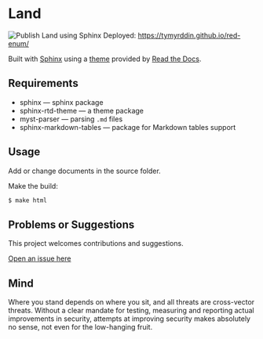# Land

![Publish Land using Sphinx](https://github.com/tymyrddin/red-enum/workflows/Publish%20Land%20using%20Sphinx/badge.svg?branch=main)
 Deployed: https://tymyrddin.github.io/red-enum/

Built with [Sphinx](https://www.sphinx-doc.org) using a [theme](https://github.com/readthedocs/sphinx_rtd_theme) provided
by [Read the Docs](https://readthedocs.org/).

## Requirements

* sphinx — sphinx package
* sphinx-rtd-theme — a theme package
* myst-parser — parsing `.md` files
* sphinx-markdown-tables — package for Markdown tables support

## Usage

Add or change documents in the source folder.

Make the build:
```bash
$ make html
```

## Problems or Suggestions

This project welcomes contributions and suggestions. 

[Open an issue here](https://github.com/tymyrddin/red-enum/issues)

## Mind
Where you stand depends on where you sit, and all threats are cross-vector threats. Without a clear mandate for testing, measuring and reporting actual improvements in security, attempts at improving security makes absolutely no sense, not even for the low-hanging fruit.  

